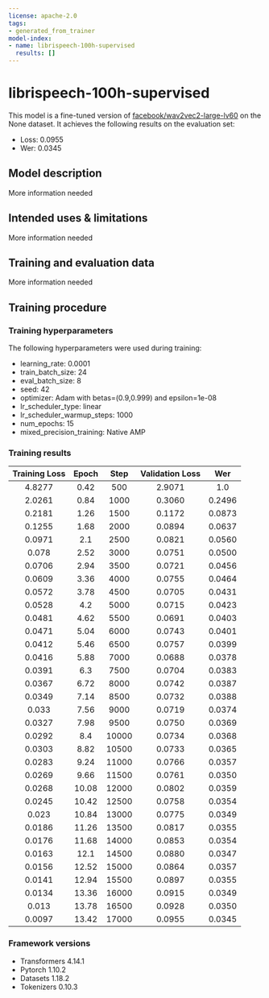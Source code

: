 ```yaml
---
license: apache-2.0
tags:
- generated_from_trainer
model-index:
- name: librispeech-100h-supervised
  results: []
---
```


<!-- This model card has been generated automatically according to the information the Trainer had access to. You
should probably proofread and complete it, then remove this comment. -->

# librispeech-100h-supervised

This model is a fine-tuned version of [facebook/wav2vec2-large-lv60](https://huggingface.co/facebook/wav2vec2-large-lv60) on the None dataset.
It achieves the following results on the evaluation set:
- Loss: 0.0955
- Wer: 0.0345

## Model description

More information needed

## Intended uses & limitations

More information needed

## Training and evaluation data

More information needed

## Training procedure

### Training hyperparameters

The following hyperparameters were used during training:
- learning_rate: 0.0001
- train_batch_size: 24
- eval_batch_size: 8
- seed: 42
- optimizer: Adam with betas=(0.9,0.999) and epsilon=1e-08
- lr_scheduler_type: linear
- lr_scheduler_warmup_steps: 1000
- num_epochs: 15
- mixed_precision_training: Native AMP

### Training results

| Training Loss | Epoch | Step  | Validation Loss | Wer    |
|:-------------:|:-----:|:-----:|:---------------:|:------:|
| 4.8277        | 0.42  | 500   | 2.9071          | 1.0    |
| 2.0261        | 0.84  | 1000  | 0.3060          | 0.2496 |
| 0.2181        | 1.26  | 1500  | 0.1172          | 0.0873 |
| 0.1255        | 1.68  | 2000  | 0.0894          | 0.0637 |
| 0.0971        | 2.1   | 2500  | 0.0821          | 0.0560 |
| 0.078         | 2.52  | 3000  | 0.0751          | 0.0500 |
| 0.0706        | 2.94  | 3500  | 0.0721          | 0.0456 |
| 0.0609        | 3.36  | 4000  | 0.0755          | 0.0464 |
| 0.0572        | 3.78  | 4500  | 0.0705          | 0.0431 |
| 0.0528        | 4.2   | 5000  | 0.0715          | 0.0423 |
| 0.0481        | 4.62  | 5500  | 0.0691          | 0.0403 |
| 0.0471        | 5.04  | 6000  | 0.0743          | 0.0401 |
| 0.0412        | 5.46  | 6500  | 0.0757          | 0.0399 |
| 0.0416        | 5.88  | 7000  | 0.0688          | 0.0378 |
| 0.0391        | 6.3   | 7500  | 0.0704          | 0.0383 |
| 0.0367        | 6.72  | 8000  | 0.0742          | 0.0387 |
| 0.0349        | 7.14  | 8500  | 0.0732          | 0.0388 |
| 0.033         | 7.56  | 9000  | 0.0719          | 0.0374 |
| 0.0327        | 7.98  | 9500  | 0.0750          | 0.0369 |
| 0.0292        | 8.4   | 10000 | 0.0734          | 0.0368 |
| 0.0303        | 8.82  | 10500 | 0.0733          | 0.0365 |
| 0.0283        | 9.24  | 11000 | 0.0766          | 0.0357 |
| 0.0269        | 9.66  | 11500 | 0.0761          | 0.0350 |
| 0.0268        | 10.08 | 12000 | 0.0802          | 0.0359 |
| 0.0245        | 10.42 | 12500 | 0.0758          | 0.0354 |
| 0.023         | 10.84 | 13000 | 0.0775          | 0.0349 |
| 0.0186        | 11.26 | 13500 | 0.0817          | 0.0355 |
| 0.0176        | 11.68 | 14000 | 0.0853          | 0.0354 |
| 0.0163        | 12.1  | 14500 | 0.0880          | 0.0347 |
| 0.0156        | 12.52 | 15000 | 0.0864          | 0.0357 |
| 0.0141        | 12.94 | 15500 | 0.0897          | 0.0355 |
| 0.0134        | 13.36 | 16000 | 0.0915          | 0.0349 |
| 0.013         | 13.78 | 16500 | 0.0928          | 0.0350 |
| 0.0097        | 13.42 | 17000 | 0.0955          | 0.0345 |


### Framework versions

- Transformers 4.14.1
- Pytorch 1.10.2
- Datasets 1.18.2
- Tokenizers 0.10.3
